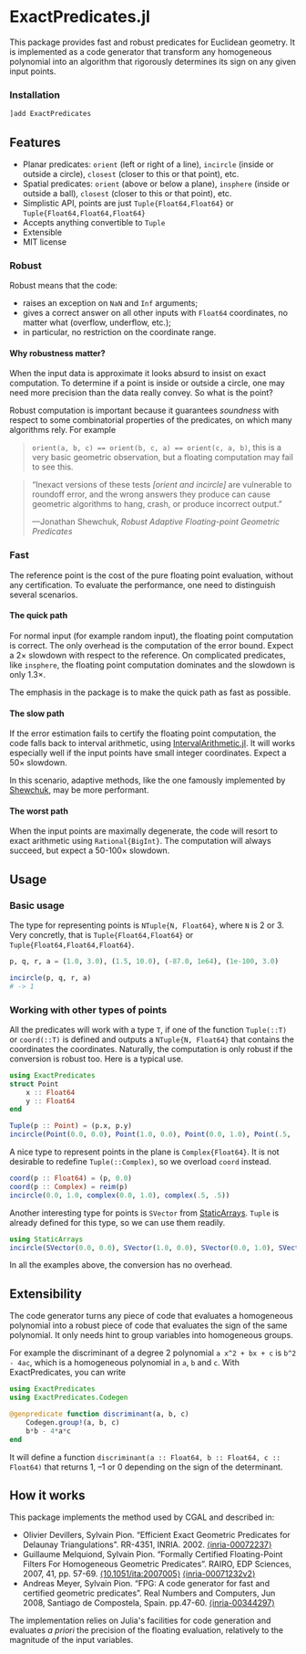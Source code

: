 # ExactPredicates.jl

This package provides fast and robust predicates for Euclidean geometry. It is
implemented as a code generator that transform any homogeneous polynomial into
an algorithm that rigorously determines its sign on any given input points.

### Installation

```julia
]add ExactPredicates
```

## Features

* Planar predicates: `orient` (left or right of a line), `incircle` (inside or
  outside a circle), `closest` (closer to this or that point), etc.
* Spatial predicates: `orient` (above or below a plane), `insphere` (inside or
  outside a ball), `closest` (closer to this or that point), etc.
* Simplistic API, points are just `Tuple{Float64,Float64}` or `Tuple{Float64,Float64,Float64}`
* Accepts anything convertible to `Tuple`
* Extensible
* MIT license


### Robust

Robust means that the code:

- raises an exception on `NaN` and `Inf` arguments;
- gives a correct answer on all other inputs with `Float64` coordinates, no matter what (overflow, underflow, etc.);
- in particular, no restriction on the coordinate range.


#### Why robustness matter?

When the input data is approximate it looks absurd to insist on exact
computation. To determine if a point is inside or outside a circle, one may need
more precision than the data really convey. So what is the point?

Robust computation is important because it guarantees *soundness* with respect
to some combinatorial properties of the predicates, on which many algorithms
rely. For example
> `orient(a, b, c) == orient(b, c, a) == orient(c, a, b)`,
this
is a very basic geometric observation, but a floating computation may fail to
see this.


> “Inexact versions of these tests *[orient and incircle]* are vulnerable to roundoff error, and the wrong
> answers they produce can cause geometric algorithms to hang, crash, or produce
> incorrect output.”
>
> —Jonathan Shewchuk, *Robust Adaptive Floating-point Geometric Predicates*

### Fast

The reference point is the cost of the pure floating point evaluation, without any certification.
To evaluate the performance, one need to distinguish several scenarios.

#### The quick path

For normal input (for example random input), the floating point computation is
correct. The only overhead is the computation of the error bound. Expect a 2×
slowdown with respect to the reference. On complicated predicates, like
`insphere`, the floating point computation dominates and the slowdown is only
1.3×.

The emphasis in the package is to make the quick path as fast as possible.

#### The slow path

If the error estimation fails to certify the floating point computation, the
code falls back to interval arithmetic, using [IntervalArithmetic.jl](https://github.com/JuliaIntervals/IntervalArithmetic.jl). It will works especially well if the input points have small integer coordinates.
Expect a 50× slowdown.

In this scenario, adaptive methods, like the one famously implemented by [Shewchuk](https://www.cs.cmu.edu/~quake/robust.html), may be more performant.

#### The worst path

When the input points are maximally degenerate, the code will resort to exact arithmetic using `Rational{BigInt}`.
The computation will always succeed, but expect a 50-100× slowdown.


## Usage

### Basic usage 

The type for representing points is `NTuple{N, Float64}`, where `N` is 2 or 3. Very concretly, that is `Tuple{Float64,Float64}` or `Tuple{Float64,Float64,Float64}`.

```julia
p, q, r, a = (1.0, 3.0), (1.5, 10.0), (-87.0, 1e64), (1e-100, 3.0)

incircle(p, q, r, a)
# -> 1
```

### Working with other types of points

All the predicates will work with a type `T`, if one of the function `Tuple(::T)` or
`coord(::T)` is defined and outputs a `NTuple{N, Float64}` that contains the coordinates the
coordinates. Naturally, the computation is only robust if the conversion is robust too.
Here is a typical use.

```julia
using ExactPredicates
struct Point
    x :: Float64
    y :: Float64
end

Tuple(p :: Point) = (p.x, p.y)
incircle(Point(0.0, 0.0), Point(1.0, 0.0), Point(0.0, 1.0), Point(.5, .5))
```

A nice type to represent points in the plane is `Complex{Float64}`.
It is not desirable to redefine `Tuple(::Complex)`, so we overload `coord` instead.

```julia
coord(p :: Float64) = (p, 0.0)
coord(p :: Complex) = reim(p)
incircle(0.0, 1.0, complex(0.0, 1.0), complex(.5, .5))
```

Another interesting type for points is `SVector` from [StaticArrays](https://github.com/JuliaArrays/StaticArrays.jl).
`Tuple` is already defined for this type, so we can use them readily.

```julia
using StaticArrays
incircle(SVector(0.0, 0.0), SVector(1.0, 0.0), SVector(0.0, 1.0), SVector(.5, .5))
```

In all the examples above, the conversion has no overhead.

## Extensibility

The code generator turns any piece of code that evaluates a homogeneous polynomial
into a robust piece of code that evaluates the sign of the same polynomial.
It only needs hint to group variables into homogeneous groups.

For example the discriminant of a degree 2 polynomial ``a x^2 + bx + c`` is ``b^2 - 4ac``, which is a homogeneous polynomial in ``a``, ``b`` and ``c``.
With ExactPredicates, you can write

```julia
using ExactPredicates
using ExactPredicates.Codegen

@genpredicate function discriminant(a, b, c)
    Codegen.group!(a, b, c)
    b*b - 4*a*c
end
```

It will define a function `discriminant(a :: Float64, b :: Float64, c :: Float64)` that returns 1, –1 or 0 depending on the sign of the determinant.


## How it works

This package implements the method used by CGAL and described in:

* Olivier Devillers, Sylvain Pion. “Efficient Exact Geometric Predicates for Delaunay Triangulations”. RR-4351, INRIA. 2002. [⟨inria-00072237⟩](https://hal.inria.fr/inria-00072237)
* Guillaume Melquiond, Sylvain Pion. “Formally Certified Floating-Point Filters For Homogeneous Geometric Predicates”. RAIRO, EDP Sciences, 2007, 41, pp. 57-69. [⟨10.1051/ita:2007005⟩](https://dx.doi.org/10.1051/ita:2007005) [⟨inria-00071232v2⟩](https://hal.inria.fr/inria-00071232)
* Andreas Meyer, Sylvain Pion. “FPG: A code generator for fast and certified geometric predicates”. Real Numbers and Computers, Jun 2008, Santiago de Compostela, Spain. pp.47-60. [⟨inria-00344297⟩](https://hal.inria.fr/inria-00344297)

The implementation relies on Julia's facilities for code generation and
evaluates *a priori* the precision of the floating evaluation, relatively to the
magnitude of the input variables.

